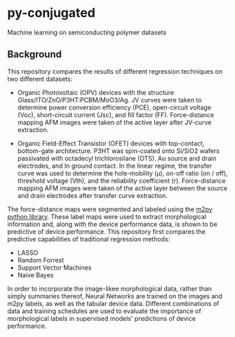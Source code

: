 # py-conjugated
Machine learning on semiconducting polymer datasets

## Background

This repository compares the results of different regression techniques on two different datasets:

- Organic Photovoltaic (OPV) devices with the structure Glass/ITO/ZnO/P3HT:PCBM/MoO3/Ag. JV curves were taken to determine power conversion efficiency (PCE), open-circuit voltage (Voc), short-circuit current (Jsc), and fill factor (FF). Force-distance mapping AFM images were taken of the active layer after JV-curve extraction.

- Organic Field-Effect Transistor (OFET) devices with top-contact, bottom-gate architecture. P3HT was spin-coated onto Si/SiO2 wafers passivated with octadecyl trichlorosilane (OTS). Au source and drain electrodes, and In ground contact. In the linear regime, the transfer curve was used to determine the hole-mobility (µ), on-off ratio (on / off), threshold voltage (Vth), and the reliability coefficient (r). Force-distance mapping AFM images were taken of the active layer between the source and drain electrodes after transfer curve extraction.

The force-distance maps were segmented and labeled using the [m2py python library](https://github.com/ponl/m2py). These label maps were used to extract morphological information and, along with the device performance data, is shown to be predictive of device performance. This repository first compares the predictive capabilities of traditional regression methods:

- LASSO
- Random Forrest
- Support Vector Machines
- Naive Bayes

In order to incorporate the image-likee morphological data, rather than simply summaries thereof, Neural Networks are trained on the images and m2py labels, as well as the tabular device data. Different combinations of data and training schedules are used to evaluate the importance of morphological labels in supervised models' predictions of device performance.

